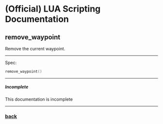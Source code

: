 
# (Official) LUA Scripting Documentation

## remove_waypoint

Remove the current waypoint.

___

Spec:

```lua
remove_waypoint()
```

___

##### Incomplete

This documentation is incomplete

___

### [back](../other)
